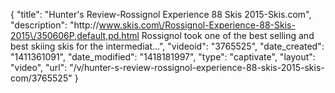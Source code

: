 {
    "title": "Hunter's Review-Rossignol Experience 88 Skis 2015-Skis.com",
    "description": "http:\/\/www.skis.com\/Rossignol-Experience-88-Skis-2015\/350606P,default,pd.html Rossignol took one of the best selling and best skiing skis for the intermediat...",
    "videoid": "3765525",
    "date_created": "1411361091",
    "date_modified": "1418181997",
    "type": "captivate",
    "layout": "video",
    "url": "\/v\/hunter-s-review-rossignol-experience-88-skis-2015-skis-com\/3765525"
}